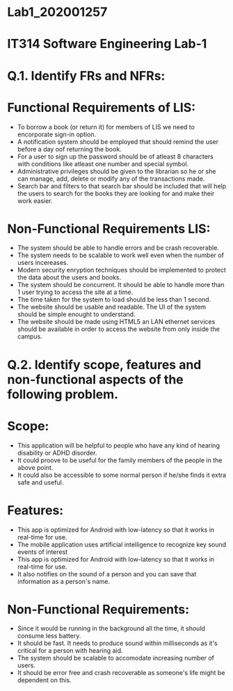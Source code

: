 # Lab1_202001257

# IT314 Software Engineering Lab-1

# Q.1. Identify FRs and NFRs:

# Functional Requirements of LIS:

* To borrow a book (or return it) for members of LIS we need to encorporate sign-in option.
* A notification system should be employed that should remind the user before a day oof returning the book.
* For a user to sign up the password should be of atleast 8 characters with conditions like atleast one number and special symbol.
* Administrative privileges should be given to the librarian so he or she can manage, add, delete or modify any of the transactions made.
* Search bar and filters to that search bar should be included that will help the users to search for the books they are looking for and make their work easier.

# Non-Functional Requirements LIS:
* The system should be able to handle errors and be crash recoverable.
* The system needs to be scalable to work well even when the number of users incereases.
* Modern security enryption techniques should be implemented to protect the data about the users and books.
* The system should be concurrent. It should be able to handle more than 1 user trying to access the site at a time.
* The time taken for the system to load should be less than 1 second.
* The website should be usable and readable. The UI of the system should be simple enought to understand.
* The website should be made using HTML5 an LAN ethernet services should be available in order to access the website from only inside the campus.

# Q.2. Identify scope, features and non-functional aspects of the following problem.

# Scope:
* This application will be helpful to people who have any kind of hearing disability or ADHD disorder.
* It could proove to be useful for the family members of the people in the above point.
* It could also be accessible to some normal person if he/she finds it extra safe and useful.

# Features:

* This app is optimized for Android with low-latency so that it works in real-time for use.
* The mobile application uses artificial intelligence to recognize key sound events of interest
* This app is optimized for Android with low-latency so that it works in real-time for use.
* It also notifies on the sound of a person and you can save that information as a person's name.

# Non-Functional Requirements:

* Since it would be running in the background all the time, it should consume less battery.
* It should be fast. It needs to produce sound within milliseconds as it's critical for a person with hearing aid.
* The system should be scalable to accomodate increasing number of users.
* It should be error free and crash recoverable as someone's life might be dependent on this.
